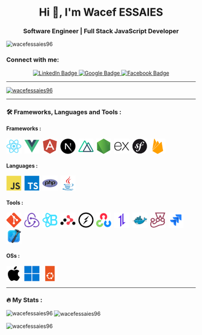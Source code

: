 <h1 align="center">Hi 👋, I'm Wacef ESSAIES</h1>
<h3 align="center">Software Engineer | Full Stack JavaScript Developer</h3>

<p align="left"> <img src="https://komarev.com/ghpvc/?username=wacefessaies96&label=Profile%20views&color=0e75b6&style=flat" alt="wacefessaies96" /> </p>
<div id="header" align="center">
  <div id="badges">
    <h3 align="left">Connect with me:</h3>
    <a href="https://www.linkedin.com/in/wacef-essaies/">
      <img src="https://img.shields.io/badge/LinkedIn-blue?style=for-the-badge&logo=linkedin&logoColor=white" alt="LinkedIn Badge"/>
    </a>
    <a href="https://mail.google.com/mail/u/0/?fs=1&to=wacef.stratrait@gmail.com">
      <img src="https://img.shields.io/badge/Google-red?style=for-the-badge&logo=google&logoColor=white" alt="Google Badge"/>
    </a>
    <a href="https://www.facebook.com/wacef.essaies.7/">
      <img src="https://img.shields.io/badge/Facebook-blue?style=for-the-badge&logo=facebook&logoColor=white" alt="Facebook Badge"/>
    </a>
  </div>
</div> 

---

<p align="left">
  <a href="https://github.com/ryo-ma/github-profile-trophy"><img src="https://github-profile-trophy.vercel.app/?username=wacefessaies96" alt="wacefessaies96" /></a> 
</p>

---

### :hammer_and_wrench: Frameworks, Languages and Tools :
#### Frameworks : 
<div>
  <img src="https://github.com/devicons/devicon/blob/master/icons/react/react-original.svg" title="React" alt="React" width="40" height="40"/>&nbsp;
  <img src="https://github.com/devicons/devicon/blob/master/icons/vuejs/vuejs-original.svg" title="VueJS" alt="VueJS" width="40" height="40"/>&nbsp;
  <img src="https://github.com/devicons/devicon/blob/master/icons/angularjs/angularjs-plain.svg" title="Angular" **alt="Angular" width="40" height="40"/>&nbsp;
  <img src="https://github.com/devicons/devicon/blob/master/icons/nextjs/nextjs-original.svg" title="NextJS" **alt="NextJS" width="40" height="40"/>&nbsp;
  <img src="https://github.com/devicons/devicon/blob/master/icons/nuxtjs/nuxtjs-original.svg" title="NuxtJS" **alt="NuxtJS" width="40" height="40"/>&nbsp;
  <img src="https://github.com/devicons/devicon/blob/master/icons/nodejs/nodejs-original.svg" title="NodeJS" alt="NodeJS" width="40" height="40"/>&nbsp;
  <img src="https://github.com/devicons/devicon/blob/master/icons/express/express-original.svg" title="Express" **alt="Express" width="40" height="40"/>&nbsp;
  <img src="https://github.com/devicons/devicon/blob/master/icons/symfony/symfony-original.svg" title="Symfony" alt="Symfony" width="40" height="40"/>&nbsp;
  <img src="https://github.com/devicons/devicon/blob/master/icons/firebase/firebase-plain.svg" title="Firebase" alt="Firebase" width="40" height="40"/>&nbsp;
</div>

#### Languages : 
<div>
  <img src="https://github.com/devicons/devicon/blob/master/icons/javascript/javascript-original.svg" title="JavaScript" alt="JavaScript" width="40" height="40"/>&nbsp;
  <img src="https://github.com/devicons/devicon/blob/master/icons/typescript/typescript-original.svg" title="TypeScript" alt="TypeScript" width="40" height="40"/>&nbsp;
  <img src="https://github.com/devicons/devicon/blob/master/icons/php/php-original.svg" title="PHP" alt="PHP" width="40" height="40"/>&nbsp;
  <img src="https://github.com/devicons/devicon/blob/master/icons/java/java-original.svg" title="Java"  alt="Java" width="40" height="40"/>&nbsp;
</div>

#### Tools : 
<div>
  <img src="https://github.com/devicons/devicon/blob/master/icons/git/git-original.svg" title="Git" **alt="Git" width="40" height="40"/>&nbsp;
  <img src="https://github.com/devicons/devicon/blob/master/icons/redux/redux-original.svg" title="Redux" **alt="Redux" width="40" height="40"/>&nbsp;
  <img src="https://github.com/devicons/devicon/blob/master/icons/reactbootstrap/reactbootstrap-original.svg" title="ReactBootstrap" **alt="ReactBootstrap" width="40" height="40"/>&nbsp;
  <img src="https://github.com/devicons/devicon/blob/master/icons/reactrouter/reactrouter-original.svg" title="ReactRouter" **alt="ReactRouter" width="40" height="40"/>&nbsp;
  <img src="https://github.com/devicons/devicon/blob/master/icons/socketio/socketio-original.svg" title="SocketIo" **alt="SocketIo" width="40" height="40"/>&nbsp;
  <img src="https://github.com/devicons/devicon/blob/master/icons/opencv/opencv-original.svg" title="OpenCV" **alt="OpenCV" width="40" height="40"/>&nbsp;
  <img src="https://github.com/devicons/devicon/blob/master/icons/axios/axios-plain.svg" title="Axios" **alt="axios" width="40" height="40"/>&nbsp;
  <img src="https://github.com/devicons/devicon/blob/master/icons/docker/docker-original.svg" title="Docker" **alt="Docker" width="40" height="40"/>&nbsp;
  <img src="https://github.com/devicons/devicon/blob/master/icons/jest/jest-plain.svg" title="Jest" **alt="Jest" width="40" height="40"/>&nbsp;
  <img src="https://github.com/devicons/devicon/blob/master/icons/jira/jira-original.svg" title="Jira" **alt="Jira" width="40" height="40"/>&nbsp;
  <img src="https://github.com/devicons/devicon/blob/master/icons/xcode/xcode-original.svg" title="XCode" **alt="XCode" width="40" height="40"/>&nbsp;
</div>

#### OSs : 
<div>
    <img src="https://github.com/devicons/devicon/blob/master/icons/apple/apple-original.svg" title="Apple" **alt="Apple" width="40" height="40"/>&nbsp;
    <img src="https://github.com/devicons/devicon/blob/master/icons/windows11/windows11-original.svg" title="Windows11" **alt="Windows11" width="40" height="40"/>&nbsp;
    <img src="https://github.com/devicons/devicon/blob/master/icons/ubuntu/ubuntu-original.svg" title="Ubuntu" **alt="Ubuntu" width="40" height="40"/>&nbsp;
</div>

---

### :fire: My Stats :

<p><img align="left" src="https://github-readme-stats.vercel.app/api/top-langs/?username=wacefEssaies96&layout=compact&theme=react&hide=html,css,scss,blade,twig,less&langs_count=8" alt="wacefessaies96" /></p>

<p>&nbsp;<img align="center" src="https://github-readme-stats.vercel.app/api?username=wacefEssaies96&theme=react&show_icons=true&include_all_commits=true" alt="wacefessaies96" /></p>

<p><img align="center" src="https://github-readme-streak-stats.herokuapp.com?user=wacefEssaies96&theme=react" alt="wacefessaies96" /></p>

